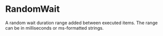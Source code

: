 # RandomWait

A random wait duration range added between executed items. The range can be in milliseconds or ms-formatted strings.

